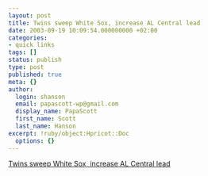 ```yaml
---
layout: post
title: Twins sweep White Sox, increase AL Central lead
date: 2003-09-19 10:09:54.000000000 +02:00
categories:
- quick links
tags: []
status: publish
type: post
published: true
meta: {}
author:
  login: shanson
  email: papascott-wp@gmail.com
  display_name: PapaScott
  first_name: Scott
  last_name: Hanson
excerpt: !ruby/object:Hpricot::Doc
  options: {}
---
```

<p><a title="The magic number is seven" href="http://startribune.com/stories/509/4105862.html">Twins sweep White Sox, increase AL Central lead</a></p>
